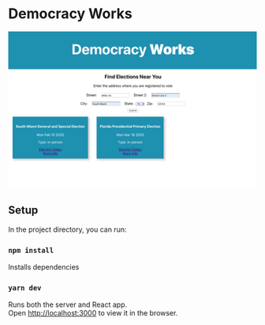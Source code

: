 # Democracy Works 
![Democracy Works](/App_Screenshot.png)


## Setup

In the project directory, you can run:

### `npm install`

Installs dependencies

### `yarn dev`

Runs both the server and React app.<br />
Open [http://localhost:3000](http://localhost:3000) to view it in the browser.

